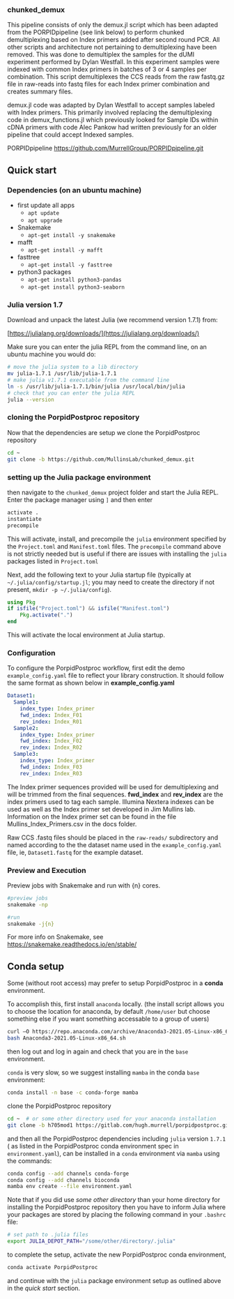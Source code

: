 ### chunked_demux

This pipeline consists of only the demux.jl script which has been
adapted from the PORPIDpipeline (see link below) to perform chunked demultiplexing based
on Index primers added after second round PCR. All other scripts and
architecture not pertaining to demultiplexing have been removed. This
was done to demultiplex the samples for the dUMI experiment performed by
Dylan Westfall. In this experiment samples were indexed with common
Index primers in batches of 3 or 4 samples per combination. This script
demultiplexes the CCS reads from the raw fastq.gz file in raw-reads
into fastq files for each Index primer combination and creates summary
files. 

demux.jl code was adapted by Dylan Westfall to accept samples labeled
with Index primers. This primarily involved replacing the demultiplexing
code in demux_functions.jl which previously looked for Sample IDs within
cDNA primers with code Alec Pankow had written previously for an older
pipeline that could accept Indexed samples. 

PORPIDpipeline
https://github.com/MurrellGroup/PORPIDpipeline.git


## Quick start

### Dependencies (on an ubuntu machine)

- first update all apps
   - `apt update`
   - `apt upgrade`
- Snakemake
   - `apt-get install -y snakemake`
- mafft
   - `apt-get install -y mafft`
- fasttree
   - `apt-get install -y fasttree`
- python3 packages
  - `apt-get install python3-pandas`
  - `apt-get install python3-seaborn`


### Julia version 1.7

Download and unpack the latest Julia (we recommend version 1.7.1) from: 

[https://julialang.org/downloads/](https://julialang.org/downloads/)

Make sure you can enter the julia REPL from the command line, on an ubuntu machine you would do:

```bash
# move the julia system to a lib directory
mv julia-1.7.1 /usr/lib/julia-1.7.1
# make julia v1.7.1 executable from the command line
ln -s /usr/lib/julia-1.7.1/bin/julia /usr/local/bin/julia
# check that you can enter the julia REPL
julia --version
```

### cloning the PorpidPostproc repository

Now that the dependencies are setup we clone the PorpidPostproc repository

```bash
cd ~
git clone -b https://github.com/MullinsLab/chunked_demux.git
```

### setting up the Julia package environment

then navigate to the `chunked_demux` project folder and start the Julia REPL. 
Enter the package manager using `]` and then enter

```julia
activate .
instantiate
precompile
```

This will activate, install, and precompile the `julia` environment specified by the 
`Project.toml` and `Manifest.toml` files. The `precompile` command
above is not strictly needed but is useful if there are issues with installing
the `julia` packages listed in `Project.toml`

Next, add the following text to your Julia startup file (typically at `~/.julia/config/startup.jl`; 
you may need to create the directory if not present, `mkdir -p ~/.julia/config`).

```julia
using Pkg
if isfile("Project.toml") && isfile("Manifest.toml")
    Pkg.activate(".")
end
```

This will activate the local environment at Julia startup.


### Configuration

To configure the PorpidPostproc workflow, first edit the demo `example_config.yaml` file to reflect
your library construction. 
It should follow the same format as shown below in **example_config.yaml**

```yaml
Dataset1:
  Sample1:
    index_type: Index_primer
    fwd_index: Index_F01
    rev_index: Index_R01
  Sample2:
    index_type: Index_primer
    fwd_index: Index_F02
    rev_index: Index_R02
  Sample3:
    index_type: Index_primer
    fwd_index: Index_F03
    rev_index: Index_R03
```

The Index primer sequences provided will be used for demultiplexing and will be trimmed
from the final sequences. **fwd_index** and **rev_index** are the index primers used to 
tag each sample. Illumina Nextera indexes can be used as well as the Index primer set 
developed in Jim Mullins lab. Information on the Index primer set can be found in the file
Mullins_Index_Primers.csv in the docs folder. 

Raw CCS .fastq files should be placed in the `raw-reads/` subdirectory and named 
according to the the dataset name used in the `example_config.yaml` file, ie, `Dataset1.fastq`
for the example dataset.


### Preview and Execution

Preview jobs with Snakemake and run with {n} cores.

```bash
#preview jobs
snakemake -np

#run
snakemake -j{n}
```

For more info on Snakemake, see https://snakemake.readthedocs.io/en/stable/

## Conda setup

Some (without root access) may prefer to setup PorpidPostproc in a **conda** environment.

To accomplish this, first install `anaconda` locally. (the install script allows you to choose
the location for anaconda, by default `/home/user` but choose something else if
you want something accessable to a group of users)

```bash
curl –O https://repo.anaconda.com/archive/Anaconda3-2021.05-Linux-x86_64.sh > Anaconda3-2021.05-Linux-x86_64.sh
bash Anaconda3-2021.05-Linux-x86_64.sh
```

then log out and log in again and check that you are in the `base` environment.

`conda` is very slow, so we suggest installing `mamba` in the conda `base` environment:

```bash
conda install -n base -c conda-forge mamba
```
clone the PorpidPostproc repository

```bash
cd ~  # or some other directory used for your anaconda installation
git clone -b h705mod1 https://gitlab.com/hugh.murrell/porpidpostproc.git
```

and then all the PorpidPostproc dependencies including `julia` version `1.7.1`
( as listed in the PorpidPostproc conda environment spec in `environment.yaml`),
can be installed in a `conda` environment via `mamba` using the commands:

```bash
conda config --add channels conda-forge
conda config --add channels bioconda
mamba env create --file environment.yaml
```

Note that if you did use *some other directory* than your home directory for
installing the PorpidPostproc repository then you have to inform Julia where
your packages are stored by placing the following command in your `.bashrc`
file:

```bash
# set path to .julia files
export JULIA_DEPOT_PATH="/some/other/directory/.julia"
```

to complete the setup, activate the new PorpidPostproc conda environment, 

```bash
conda activate PorpidPostproc
```

and continue with the `julia` package environment setup as outlined above in the *quick start* section.





